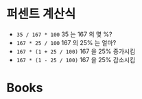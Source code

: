 # 퍼센트 계산식

- `35 / 167 * 100` 35 는 167 의 몇 %?
- `167 * 25 / 100` 167 의 25% 는 얼마?
- `167 * (1 + 25 / 100)` 167 을 25% 증가시킴
- `167 * (1 - 25 / 100)` 167 을 25% 감소시킴

# Books

